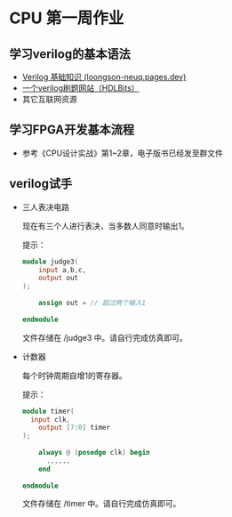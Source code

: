 # CPU 第一周作业

## 学习verilog的基本语法

- [Verilog 基础知识 (loongson-neuq.pages.dev)](https://loongson-neuq.pages.dev/p/verilog-基础知识/)
- [一个verilog刷题网站（HDLBits）](https://hdlbits.01xz.net/wiki/Main_Page)
- 其它互联网资源

## 学习FPGA开发基本流程

- 参考《CPU设计实战》第1~2章，电子版书已经发至群文件

## verilog试手

- 三人表决电路

  现在有三个人进行表决，当多数人同意时输出1。

  提示：

  ```verilog
  module judge3(
      input a,b,c,
      output out
  );
      
      assign out = // 超过两个输入1
      
  endmodule
  ```

  文件存储在 /judge3 中。请自行完成仿真即可。

- 计数器

  每个时钟周期自增1的寄存器。

  提示：

  ```verilog
  module timer(
  	input clk,
      output [7:0] timer
  );
      
      always @ (posedge clk) begin
      	...... 
      end
      
  endmodule
  ```

  文件存储在 /timer 中。请自行完成仿真即可。
